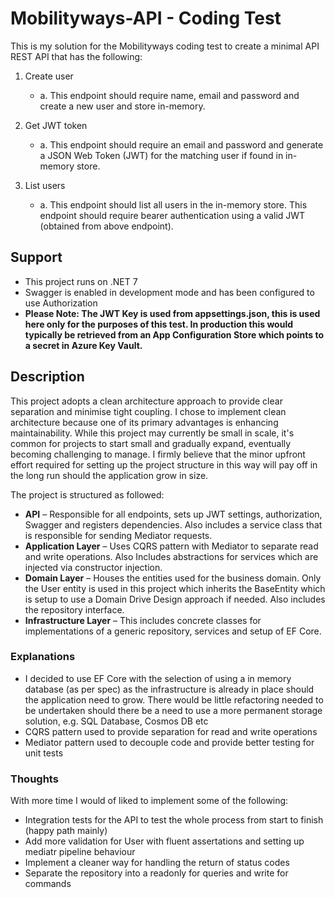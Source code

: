 # Mobilityways-API - Coding Test

This is my solution for the Mobilityways coding test to create a minimal API REST API that has the following:

1. Create user
    - a. This endpoint should require name, email and password and create a new user and store in-memory.  

2. Get JWT token 
    - a. This endpoint should require an email and password and generate a JSON Web Token (JWT) for the matching user if found in in-memory store. 

3. List users
    - a. This endpoint should list all users in the in-memory store. This endpoint should require bearer authentication using a valid JWT (obtained from above endpoint).

## Support

- This project runs on .NET 7
- Swagger is enabled in development mode and has been configured to use Authorization
- **Please Note: The JWT Key is used from appsettings.json, this is used here only for the purposes of this test. In production this would typically be retrieved from an App Configuration Store which points to a secret in Azure Key Vault.**

## Description

This project adopts a clean architecture approach to provide clear separation and minimise tight coupling. I chose to implement clean architecture because one of its primary advantages is enhancing maintainability. While this project may currently be small in scale, it's common for projects to start small and gradually expand, eventually becoming challenging to manage. I firmly believe that the minor upfront effort required for setting up the project structure in this way will pay off in the long run should the application grow in size.

The project is structured as followed:

- **API** – Responsible for all endpoints, sets up JWT settings, authorization, Swagger and registers dependencies. Also includes a service class that is responsible for sending Mediator requests.
- **Application Layer** – Uses CQRS pattern with Mediator to separate read and write operations. Also Includes abstractions for services which are injected via constructor injection. 
- **Domain Layer** – Houses the entities used for the business domain. Only the User entity is used in this project which inherits the BaseEntity which is setup to use a Domain Drive Design approach if needed. Also includes the repository interface.
- **Infrastructure Layer** – This includes concrete classes for implementations of a generic repository, services and setup of EF Core.

### Explanations

-	I decided to use EF Core with the selection of using a in memory database (as per spec) as the infrastructure is already in place should the application need to grow. There would be little refactoring needed to be undertaken should there be a need to use a more permanent storage solution, e.g. SQL Database, Cosmos DB etc
-	CQRS pattern used to provide separation for read and write operations
-	Mediator pattern used to decouple code and provide better testing for unit tests

### Thoughts
 
With more time I would of liked to implement some of the following:

-	Integration tests for the API to test the whole process from start to finish (happy path mainly)
-	Add more validation for User with fluent assertations and setting up mediatr pipeline behaviour
-	Implement a cleaner way for handling the return of status codes
-	Separate the repository into a readonly for queries and write for commands